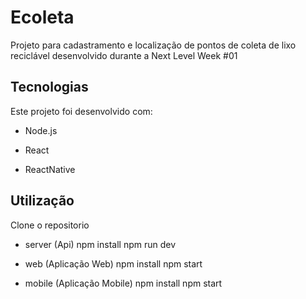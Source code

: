 # Ecoleta

Projeto para cadastramento e localização de pontos de coleta de lixo reciclável desenvolvido durante a Next Level Week #01

## Tecnologias

Este projeto foi desenvolvido com:

* Node.js

* React

* ReactNative

## Utilização

Clone o repositorio

* server (Api)
npm install
npm run dev

* web (Aplicação Web)
npm install
npm start

* mobile (Aplicação Mobile)
npm install
npm start
